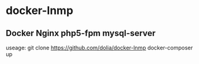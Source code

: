 # docker-lnmp
## Docker Nginx php5-fpm mysql-server

useage:
git clone https://github.com/dolia/docker-lnmp
docker-composer up
